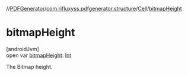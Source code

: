 //[PDFGenerator](../../../index.md)/[com.rifluxyss.pdfgenerator.structure](../index.md)/[Cell](index.md)/[bitmapHeight](bitmap-height.md)

# bitmapHeight

[androidJvm]\
open var [bitmapHeight](bitmap-height.md): [Int](https://kotlinlang.org/api/latest/jvm/stdlib/kotlin/-int/index.html)

The Bitmap height.
